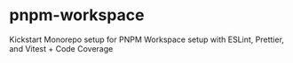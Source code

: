# pnpm-workspace
Kickstart Monorepo setup for PNPM Workspace setup with ESLint, Prettier, and Vitest + Code Coverage
